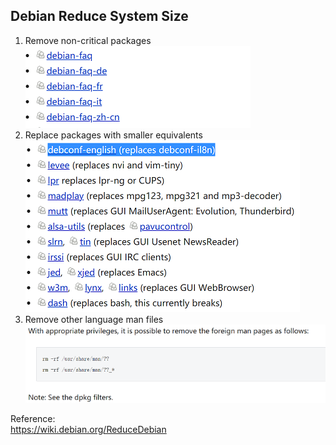 ## Debian Reduce System Size

1. Remove non-critical packages  
![remove packages](../../images/system/debian/remove_packages.png "remove packages")  
2. Replace packages with smaller equivalents  
![replace packages](../../images/system/debian/replace_packages.png "replace packages") 
3. Remove other language man files  
![replace language man files](../../images/system/debian/remove_language_man_files.png "remove language man files")


Reference:  
https://wiki.debian.org/ReduceDebian
